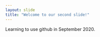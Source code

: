 ```yaml
---
layout: slide
title: "Welcome to our second slide!"
---
```

Learning to use github in September 2020.
